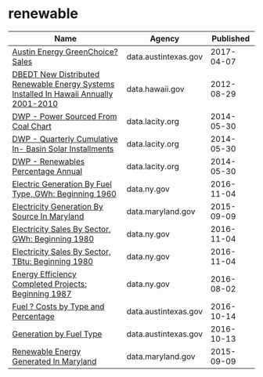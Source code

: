 # renewable

Name | Agency | Published
---- | ---- | ---------
[Austin Energy GreenChoice? Sales](../datasets/wr7f-jdtu.md) | data.austintexas.gov | 2017-04-07
[DBEDT New Distributed Renewable Energy Systems Installed In Hawaii Annually 2001-2010](../datasets/mp64-qiad.md) | data.hawaii.gov | 2012-08-29
[DWP - Power Sourced From Coal Chart](../datasets/9hxb-dad7.md) | data.lacity.org | 2014-05-30
[DWP - Quarterly Cumulative In- Basin Solar Installments](../datasets/4g57-9wbx.md) | data.lacity.org | 2014-05-30
[DWP - Renewables Percentage Annual](../datasets/95j2-9tdv.md) | data.lacity.org | 2014-05-30
[Electric Generation By Fuel Type, GWh: Beginning 1960](../datasets/h4gs-8qnu.md) | data.ny.gov | 2016-11-04
[Electricity Generation By Source In Maryland](../datasets/9x8y-nux4.md) | data.maryland.gov | 2015-09-09
[Electricity Sales By Sector, GWh: Beginning 1980](../datasets/pv7j-5nz8.md) | data.ny.gov | 2016-11-04
[Electricity Sales By Sector, TBtu: Beginning 1980](../datasets/8m9z-nvih.md) | data.ny.gov | 2016-11-04
[Energy Efficiency Completed Projects: Beginning 1987](../datasets/erjw-j2zx.md) | data.ny.gov | 2016-08-02
[Fuel ? Costs by Type and Percentage](../datasets/66kg-nz58.md) | data.austintexas.gov | 2016-10-14
[Generation by Fuel Type](../datasets/ss6t-rumq.md) | data.austintexas.gov | 2016-10-13
[Renewable Energy Generated In Maryland](../datasets/79zg-5xwz.md) | data.maryland.gov | 2015-09-09

